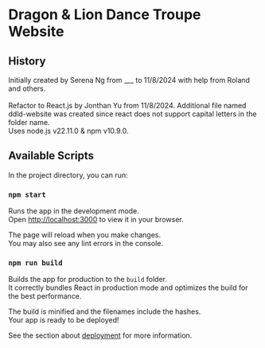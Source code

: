 # Dragon & Lion Dance Troupe Website

## History
Initially created by Serena Ng from ___ to 11/8/2024 with help from Roland and others.
<br> <br>
Refactor to React.js by Jonthan Yu from 11/8/2024. Additional file named ddld-website was created since react
does not support capital letters in the folder name.<br>
Uses node.js v22.11.0 & npm v10.9.0.

## Available Scripts

In the project directory, you can run:

### `npm start`

Runs the app in the development mode.\
Open [http://localhost:3000](http://localhost:3000) to view it in your browser.

The page will reload when you make changes.\
You may also see any lint errors in the console.

### `npm run build`

Builds the app for production to the `build` folder.\
It correctly bundles React in production mode and optimizes the build for the best performance.

The build is minified and the filenames include the hashes.\
Your app is ready to be deployed!

See the section about [deployment](https://facebook.github.io/create-react-app/docs/deployment) for more information.
